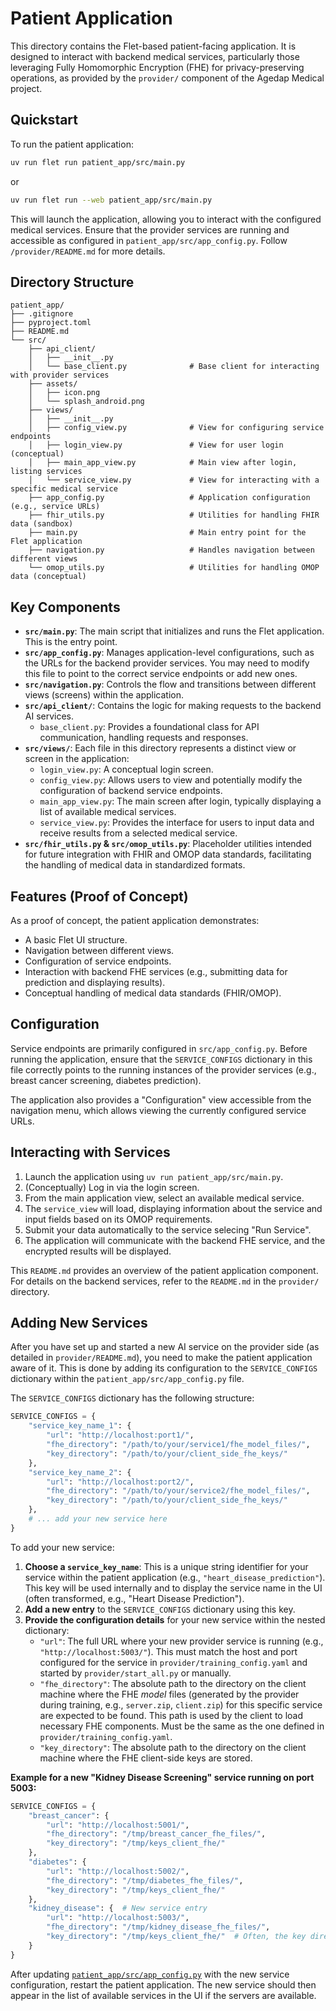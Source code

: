 # Patient Application

This directory contains the Flet-based patient-facing application. It is designed to interact with backend medical services, particularly those leveraging Fully Homomorphic Encryption (FHE) for privacy-preserving operations, as provided by the `provider/` component of the Agedap Medical project.

## Quickstart

To run the patient application:

```bash
uv run flet run patient_app/src/main.py
```
or
```bash
uv run flet run --web patient_app/src/main.py
```

This will launch the application, allowing you to interact with the configured medical services. Ensure that the provider services are running and accessible as configured in `patient_app/src/app_config.py`. Follow `/provider/README.md` for more details.

## Directory Structure

```
patient_app/
├── .gitignore
├── pyproject.toml
├── README.md                           
└── src/
    ├── api_client/
    │   ├── __init__.py
    │   └── base_client.py              # Base client for interacting with provider services
    ├── assets/
    │   ├── icon.png
    │   └── splash_android.png
    ├── views/
    │   ├── __init__.py
    │   ├── config_view.py              # View for configuring service endpoints
    │   ├── login_view.py               # View for user login (conceptual)
    │   ├── main_app_view.py            # Main view after login, listing services
    │   └── service_view.py             # View for interacting with a specific medical service
    ├── app_config.py                   # Application configuration (e.g., service URLs)
    ├── fhir_utils.py                   # Utilities for handling FHIR data (sandbox)
    ├── main.py                         # Main entry point for the Flet application
    ├── navigation.py                   # Handles navigation between different views
    └── omop_utils.py                   # Utilities for handling OMOP data (conceptual)
```

## Key Components

-   **`src/main.py`**: The main script that initializes and runs the Flet application. This is the entry point.
-   **`src/app_config.py`**: Manages application-level configurations, such as the URLs for the backend provider services. You may need to modify this file to point to the correct service endpoints or add new ones.
-   **`src/navigation.py`**: Controls the flow and transitions between different views (screens) within the application.
-   **`src/api_client/`**: Contains the logic for making requests to the backend AI services.
    -   `base_client.py`: Provides a foundational class for API communication, handling requests and responses.
-   **`src/views/`**: Each file in this directory represents a distinct view or screen in the application:
    -   `login_view.py`: A conceptual login screen.
    -   `config_view.py`: Allows users to view and potentially modify the configuration of backend service endpoints.
    -   `main_app_view.py`: The main screen after login, typically displaying a list of available medical services.
    -   `service_view.py`: Provides the interface for users to input data and receive results from a selected medical service.
-   **`src/fhir_utils.py` & `src/omop_utils.py`**: Placeholder utilities intended for future integration with FHIR and OMOP data standards, facilitating the handling of medical data in standardized formats.

## Features (Proof of Concept)

As a proof of concept, the patient application demonstrates:
-   A basic Flet UI structure.
-   Navigation between different views.
-   Configuration of service endpoints.
-   Interaction with backend FHE services (e.g., submitting data for prediction and displaying results).
-   Conceptual handling of medical data standards (FHIR/OMOP).

## Configuration

Service endpoints are primarily configured in `src/app_config.py`. Before running the application, ensure that the `SERVICE_CONFIGS` dictionary in this file correctly points to the running instances of the provider services (e.g., breast cancer screening, diabetes prediction).

The application also provides a "Configuration" view accessible from the navigation menu, which allows viewing the currently configured service URLs.

## Interacting with Services

1.  Launch the application using `uv run patient_app/src/main.py`.
2.  (Conceptually) Log in via the login screen.
3.  From the main application view, select an available medical service.
4.  The `service_view` will load, displaying information about the service and input fields based on its OMOP requirements.
5.  Submit your data automatically to the service selecing "Run Service".
6.  The application will communicate with the backend FHE service, and the encrypted results will be displayed.

This `README.md` provides an overview of the patient application component. For details on the backend services, refer to the `README.md` in the `provider/` directory.

## Adding New Services

After you have set up and started a new AI service on the provider side (as detailed in `provider/README.md`), you need to make the patient application aware of it. This is done by adding its configuration to the `SERVICE_CONFIGS` dictionary within the `patient_app/src/app_config.py` file.

The `SERVICE_CONFIGS` dictionary has the following structure:

```python
SERVICE_CONFIGS = {
    "service_key_name_1": {
        "url": "http://localhost:port1/",
        "fhe_directory": "/path/to/your/service1/fhe_model_files/",
        "key_directory": "/path/to/your/client_side_fhe_keys/"
    },
    "service_key_name_2": {
        "url": "http://localhost:port2/",
        "fhe_directory": "/path/to/your/service2/fhe_model_files/",
        "key_directory": "/path/to/your/client_side_fhe_keys/"
    },
    # ... add your new service here
}
```

To add your new service:

1.  **Choose a `service_key_name`**: This is a unique string identifier for your service within the patient application (e.g., `"heart_disease_prediction"`). This key will be used internally and to display the service name in the UI (often transformed, e.g., "Heart Disease Prediction").
2.  **Add a new entry** to the `SERVICE_CONFIGS` dictionary using this key.
3.  **Provide the configuration details** for your new service within the nested dictionary:
    *   `"url"`: The full URL where your new provider service is running (e.g., `"http://localhost:5003/"`). This must match the host and port configured for the service in `provider/training_config.yaml` and started by `provider/start_all.py` or manually.
    *   `"fhe_directory"`: The absolute path to the directory on the client machine where the FHE *model* files (generated by the provider during training, e.g., `server.zip`, `client.zip`) for this specific service are expected to be found. This path is used by the client to load necessary FHE components. Must be the same as the one defined in `provider/training_config.yaml`.
    *   `"key_directory"`: The absolute path to the directory on the client machine where the FHE client-side keys are stored.

**Example for a new "Kidney Disease Screening" service running on port 5003:**

```python
SERVICE_CONFIGS = {
    "breast_cancer": {
        "url": "http://localhost:5001/", 
        "fhe_directory": "/tmp/breast_cancer_fhe_files/", 
        "key_directory": "/tmp/keys_client_fhe/"
    },
    "diabetes": {
        "url": "http://localhost:5002/", 
        "fhe_directory": "/tmp/diabetes_fhe_files/", 
        "key_directory": "/tmp/keys_client_fhe/"
    },
    "kidney_disease": {  # New service entry
        "url": "http://localhost:5003/",
        "fhe_directory": "/tmp/kidney_disease_fhe_files/",
        "key_directory": "/tmp/keys_client_fhe/"  # Often, the key directory can be shared if keys are compatible or managed centrally
    }
}
```

After updating [`patient_app/src/app_config.py`](patient_app/src/app_config.py:0) with the new service configuration, restart the patient application. The new service should then appear in the list of available services in the UI if the servers are available.
